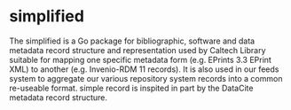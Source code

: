 
# simplified

The simplified is a Go package for bibliographic, software and data metadata record structure and representation used by Caltech Library suitable for mapping one specific metadata form (e.g. EPrints 3.3 EPrint XML) to another (e.g. Invenio-RDM 11 records). It is also used in our feeds system to aggregate our various repository system records into a common re-useable format.  simple record is inspited in part by the DataCite metadata record structure.




